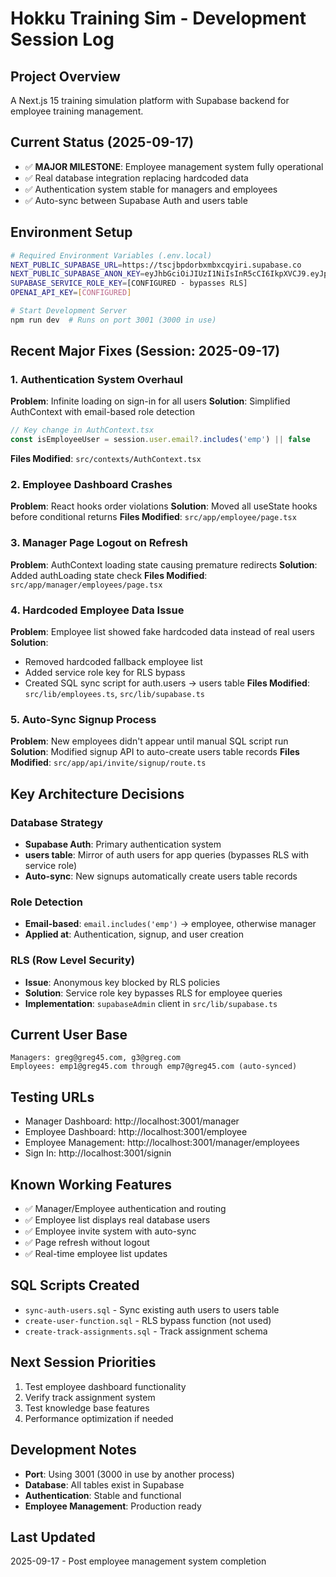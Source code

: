 # Hokku Training Sim - Development Session Log

## Project Overview
A Next.js 15 training simulation platform with Supabase backend for employee training management.

## Current Status (2025-09-17)
- ✅ **MAJOR MILESTONE**: Employee management system fully operational
- ✅ Real database integration replacing hardcoded data
- ✅ Authentication system stable for managers and employees
- ✅ Auto-sync between Supabase Auth and users table

## Environment Setup
```bash
# Required Environment Variables (.env.local)
NEXT_PUBLIC_SUPABASE_URL=https://tscjbpdorbxmbxcqyiri.supabase.co
NEXT_PUBLIC_SUPABASE_ANON_KEY=eyJhbGciOiJIUzI1NiIsInR5cCI6IkpXVCJ9.eyJpc3MiOiJzdXBhYmFzZSIsInJlZiI6InRzY2picGRvcmJ4bWJ4Y3F5aXJpIiwicm9sZSI6ImFub24iLCJpYXQiOjE3NTcyNjQ2NjAsImV4cCI6MjA3Mjg0MDY2MH0.pjf_GMWVjuWibwSUGv3E2nuZ-asJ1q1nLU3T9xu0B-I
SUPABASE_SERVICE_ROLE_KEY=[CONFIGURED - bypasses RLS]
OPENAI_API_KEY=[CONFIGURED]

# Start Development Server
npm run dev  # Runs on port 3001 (3000 in use)
```

## Recent Major Fixes (Session: 2025-09-17)

### 1. Authentication System Overhaul
**Problem**: Infinite loading on sign-in for all users
**Solution**: Simplified AuthContext with email-based role detection
```typescript
// Key change in AuthContext.tsx
const isEmployeeUser = session.user.email?.includes('emp') || false
```
**Files Modified**: `src/contexts/AuthContext.tsx`

### 2. Employee Dashboard Crashes
**Problem**: React hooks order violations
**Solution**: Moved all useState hooks before conditional returns
**Files Modified**: `src/app/employee/page.tsx`

### 3. Manager Page Logout on Refresh
**Problem**: AuthContext loading state causing premature redirects
**Solution**: Added authLoading state check
**Files Modified**: `src/app/manager/employees/page.tsx`

### 4. Hardcoded Employee Data Issue
**Problem**: Employee list showed fake hardcoded data instead of real users
**Solution**:
- Removed hardcoded fallback employee list
- Added service role key for RLS bypass
- Created SQL sync script for auth.users → users table
**Files Modified**: `src/lib/employees.ts`, `src/lib/supabase.ts`

### 5. Auto-Sync Signup Process
**Problem**: New employees didn't appear until manual SQL script run
**Solution**: Modified signup API to auto-create users table records
**Files Modified**: `src/app/api/invite/signup/route.ts`

## Key Architecture Decisions

### Database Strategy
- **Supabase Auth**: Primary authentication system
- **users table**: Mirror of auth users for app queries (bypasses RLS with service role)
- **Auto-sync**: New signups automatically create users table records

### Role Detection
- **Email-based**: `email.includes('emp')` → employee, otherwise manager
- **Applied at**: Authentication, signup, and user creation

### RLS (Row Level Security)
- **Issue**: Anonymous key blocked by RLS policies
- **Solution**: Service role key bypasses RLS for employee queries
- **Implementation**: `supabaseAdmin` client in `src/lib/supabase.ts`

## Current User Base
```
Managers: greg@greg45.com, g3@greg.com
Employees: emp1@greg45.com through emp7@greg45.com (auto-synced)
```

## Testing URLs
- Manager Dashboard: http://localhost:3001/manager
- Employee Dashboard: http://localhost:3001/employee
- Employee Management: http://localhost:3001/manager/employees
- Sign In: http://localhost:3001/signin

## Known Working Features
- ✅ Manager/Employee authentication and routing
- ✅ Employee list displays real database users
- ✅ Employee invite system with auto-sync
- ✅ Page refresh without logout
- ✅ Real-time employee list updates

## SQL Scripts Created
- `sync-auth-users.sql` - Sync existing auth users to users table
- `create-user-function.sql` - RLS bypass function (not used)
- `create-track-assignments.sql` - Track assignment schema

## Next Session Priorities
1. Test employee dashboard functionality
2. Verify track assignment system
3. Test knowledge base features
4. Performance optimization if needed

## Development Notes
- **Port**: Using 3001 (3000 in use by another process)
- **Database**: All tables exist in Supabase
- **Authentication**: Stable and functional
- **Employee Management**: Production ready

## Last Updated
2025-09-17 - Post employee management system completion